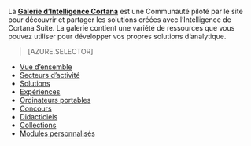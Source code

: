 La **[Galerie d’Intelligence Cortana](http://gallery.cortanaintelligence.com)** est une Communauté piloté par le site pour découvrir et partager les solutions créées avec l’Intelligence de Cortana Suite.
La galerie contient une variété de ressources que vous pouvez utiliser pour développer vos propres solutions d’analytique.

> [AZURE.SELECTOR]
- [Vue d’ensemble](machine-learning-gallery-how-to-use-contribute-publish.md)
- [Secteurs d’activité](machine-learning-gallery-industries.md)
- [Solutions](machine-learning-gallery-solutions.md)
- [Expériences](machine-learning-gallery-experiments.md)
- [Ordinateurs portables](machine-learning-gallery-jupyter-notebooks.md)
- [Concours](machine-learning-gallery-competitions.md)
- [Didacticiels](machine-learning-gallery-tutorials.md)
- [Collections](machine-learning-gallery-collections.md)
- [Modules personnalisés](machine-learning-gallery-custom-modules.md)
